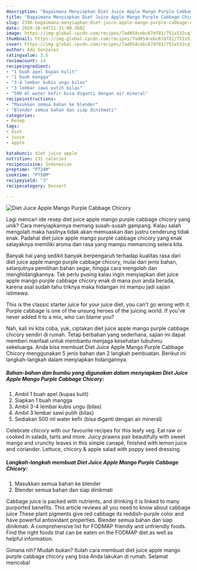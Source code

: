 ```yaml
---
description: "Bagaimana Menyiapkan Diet Juice Apple Mango Purple Cabbage Chicory yang Sempurna"
title: "Bagaimana Menyiapkan Diet Juice Apple Mango Purple Cabbage Chicory yang Sempurna"
slug: 2396-bagaimana-menyiapkan-diet-juice-apple-mango-purple-cabbage-chicory-yang-sempurna
date: 2020-10-04T21:31:00.368Z
image: https://img-global.cpcdn.com/recipes/7ad054cebc67df81/751x532cq70/diet-juice-apple-mango-purple-cabbage-chicory-foto-resep-utama.jpg
thumbnail: https://img-global.cpcdn.com/recipes/7ad054cebc67df81/751x532cq70/diet-juice-apple-mango-purple-cabbage-chicory-foto-resep-utama.jpg
cover: https://img-global.cpcdn.com/recipes/7ad054cebc67df81/751x532cq70/diet-juice-apple-mango-purple-cabbage-chicory-foto-resep-utama.jpg
author: Ada Gonzales
ratingvalue: 3.5
reviewcount: 14
recipeingredient:
- "1 buah apel kupas kulit"
- "1 buah mangga"
- "3-4 lembar kubis ungu bilas"
- "3 lembar sawi putih bilas"
- "500 ml water kefir bisa diganti dengan air mineral"
recipeinstructions:
- "Masukkan semua bahan ke blender"
- "Blender semua bahan dan siap dinikmati"
categories:
- Resep
tags:
- diet
- juice
- apple

katakunci: diet juice apple 
nutrition: 131 calories
recipecuisine: Indonesian
preptime: "PT24M"
cooktime: "PT50M"
recipeyield: "3"
recipecategory: Dessert

---
```



![Diet Juice Apple Mango Purple Cabbage Chicory](https://img-global.cpcdn.com/recipes/7ad054cebc67df81/751x532cq70/diet-juice-apple-mango-purple-cabbage-chicory-foto-resep-utama.jpg)

Lagi mencari ide resep diet juice apple mango purple cabbage chicory yang unik? Cara menyiapkannya memang susah-susah gampang. Kalau salah mengolah maka hasilnya tidak akan memuaskan dan justru cenderung tidak enak. Padahal diet juice apple mango purple cabbage chicory yang enak selayaknya memiliki aroma dan rasa yang mampu memancing selera kita.

Banyak hal yang sedikit banyak berpengaruh terhadap kualitas rasa dari diet juice apple mango purple cabbage chicory, mulai dari jenis bahan, selanjutnya pemilihan bahan segar, hingga cara mengolah dan menghidangkannya. Tak perlu pusing kalau ingin menyiapkan diet juice apple mango purple cabbage chicory enak di mana pun anda berada, karena asal sudah tahu triknya maka hidangan ini mampu jadi sajian istimewa.

This is the classic starter juice for your juice diet, you can&#39;t go wrong with it. Purple cabbage is one of the unsung heroes of the juicing world. If you&#39;ve never added it to a mix, who can blame you?


Nah, kali ini kita coba, yuk, ciptakan diet juice apple mango purple cabbage chicory sendiri di rumah. Tetap berbahan yang sederhana, sajian ini dapat memberi manfaat untuk membantu menjaga kesehatan tubuhmu sekeluarga. Anda bisa membuat Diet Juice Apple Mango Purple Cabbage Chicory menggunakan 5 jenis bahan dan 2 langkah pembuatan. Berikut ini langkah-langkah dalam menyiapkan hidangannya.

<!--inarticleads1-->

##### Bahan-bahan dan bumbu yang digunakan dalam menyiapkan Diet Juice Apple Mango Purple Cabbage Chicory:

1. Ambil 1 buah apel (kupas kulit)
1. Siapkan 1 buah mangga
1. Ambil 3-4 lembar kubis ungu (bilas)
1. Ambil 3 lembar sawi putih (bilas)
1. Sediakan 500 ml water kefir (bisa diganti dengan air mineral)


Celebrate chicory with our favourite recipes for this leafy veg. Eat raw or cooked in salads, tarts and more. Juicy prawns pair beautifully with sweet mango and crunchy leaves in this simple canapé, finished with lemon juice and coriander. Lettuce, chicory &amp; apple salad with poppy seed dressing. 

<!--inarticleads2-->

##### Langkah-langkah membuat Diet Juice Apple Mango Purple Cabbage Chicory:

1. Masukkan semua bahan ke blender
1. Blender semua bahan dan siap dinikmati


Cabbage juice is packed with nutrients, and drinking it is linked to many purported benefits. This article reviews all you need to know about cabbage juice These plant pigments give red cabbage its reddish-purple color and have powerful antioxidant properties. Blender semua bahan dan siap dinikmati. A comprehensive list for FODMAP friendly and unfriendly foods. Find the right foods that can be eaten on the FODMAP diet as well as helpful information. 

Gimana nih? Mudah bukan? Itulah cara membuat diet juice apple mango purple cabbage chicory yang bisa Anda lakukan di rumah. Selamat mencoba!
